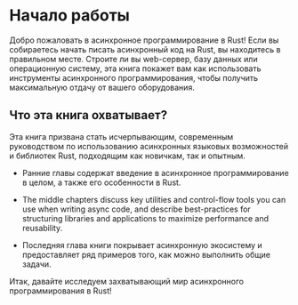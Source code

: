 # Начало работы

Добро пожаловать в асинхронное программирование в Rust! Если вы 
собираетесь начать писать асинхронный код на Rust, вы находитесь в 
правильном месте. Строите ли вы web-сервер, базу данных или 
операционную систему, эта книга покажет вам как использовать 
инструменты асинхронного программирования, чтобы получить 
максимальную отдачу от вашего оборудования.

## Что эта книга охватывает?

Эта книга призвана стать исчерпывающим, современным 
руководством по использованию асинхронных языковых 
возможностей и библиотек Rust, подходящим как новичкам, так и 
опытным.

- Ранние главы содержат введение в асинхронное программирование в целом, а также его особенности в Rust.

- The middle chapters discuss key utilities and control-flow tools you can use
    when writing async code, and describe best-practices for structuring libraries
    and applications to maximize performance and reusability.

- Последняя глава книги покрывает асинхронную экосистему и 
    предоставляет ряд примеров того, как можно выполнить общие 
    задачи.

Итак, давайте исследуем захватывающий мир асинхронного 
программирования в Rust!
